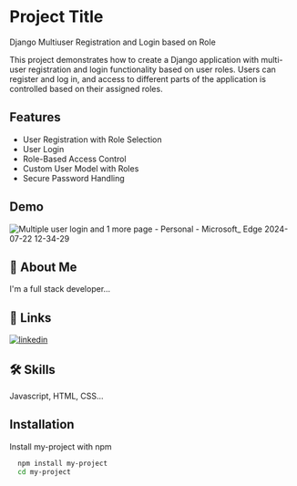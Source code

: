 
# Project Title

Django Multiuser Registration and Login based on Role

This project demonstrates how to create a Django application with multi-user registration and login functionality based on user roles. Users can register and log in, and access to different parts of the application is controlled based on their assigned roles.


## Features

- User Registration with Role Selection
- User Login
- Role-Based Access Control
- Custom User Model with Roles
- Secure Password Handling


## Demo

![Multiple user login and 1 more page - Personal - Microsoft_ Edge 2024-07-22 12-34-29](https://github.com/user-attachments/assets/37b348d6-538e-48ac-9900-73131e3f76d8)


## 🚀 About Me
I'm a full stack developer...


## 🔗 Links

[![linkedin](https://img.shields.io/badge/linkedin-0A66C2?style=for-the-badge&logo=linkedin&logoColor=white)](https://www.linkedin.com/)


## 🛠 Skills
Javascript, HTML, CSS...


## Installation

Install my-project with npm

```bash
  npm install my-project
  cd my-project
```
    

